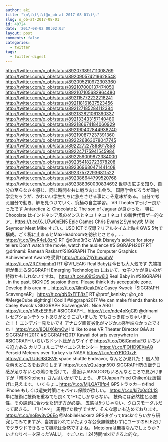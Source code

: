 ```yaml
---
author: aki
title: "\n\t\t\t\t@o_ob at 2017-08-01\t\t"
slug: o_ob-at-2017-08-01
id: 40724
date: '2017-08-02 00:02:03'
layout: post
comments: false
categories:
  - twitter
tags:
  - twitter-digest
---
```


http://twitter.com/o_ob/status/892073891711008769 http://twitter.com/o_ob/status/892090574219628548 http://twitter.com/o_ob/status/892095210972303360 http://twitter.com/o_ob/status/892107000137474050 http://twitter.com/o_ob/status/892107105682964480 http://twitter.com/o_ob/status/892115772222218241 http://twitter.com/o_ob/status/892118161637523456 http://twitter.com/o_ob/status/892127185284112384 http://twitter.com/o_ob/status/892132821061390337 http://twitter.com/o_ob/status/892133433157140480 http://twitter.com/o_ob/status/892186674184060929 http://twitter.com/o_ob/status/892190402844938240 http://twitter.com/o_ob/status/892190877237391360 http://twitter.com/o_ob/status/892226863078047745 http://twitter.com/o_ob/status/892227227898617858 http://twitter.com/o_ob/status/892247175941545984 http://twitter.com/o_ob/status/892259009872384000 http://twitter.com/o_ob/status/892354182723678208 http://twitter.com/o_ob/status/892369680471441408 http://twitter.com/o_ob/status/892375722936811522 http://twitter.com/o_ob/status/892386644799520768 http://twitter.com/o_ob/status/892388360030834692 世界の広さを知り、自分の至らなさを感じ、同じ時間を共に戦う友に出会う。 国際学会だろうが国内学会だろうが、かわいい学生たちに旅をさせる事にこそ意味がある。 自分で考え自分で動き、解を見つけていく、究極の自主学習。 VR Theaterすっげー良かったです Antarctica と Chocolateと The son of Jaguar が良かった。 特に Chocolate はインドネシア風のダンスとネコ！ネコ！ネコ！の新世代音ゲー的なア… https://t.co/XJU7w0nEN5 Epic Games Chris EvansとSydney大 Mike Seymour Meet Mike すごい。USC ICTで収録？リアルタイム上映をGWS 5台で構成。ごく稀に止まるとMaxHeadroomを彷彿とさせる。… https://t.co/QwR4eL8zrO RT @d0nd3r3k: Walt Disney's advice for story tellers Don't watch the movie, watch the audience #SIGGRAPH2017 RT @drinami: Ramesh RaskarがSIGGRAPH The Computer Graphics Achievement Awardを受賞! https://t.co/71jYhuwuhW https://t.co/ZRZ7mjmhp1 RT @VR_EAK: Real Babyは今日も大人気です 先端技術が集まるSIGGRAPH Emerging Technologies において、女子ウケが良いのが特徴かもしれないですね。 https://t.co/u09t3ow6i0 Real Baby in #SIGGRAPH , in the past, SIGKIDS session there. Please think kids acceptable zone. Develop this area m… https://t.co/QlmOcakDVz Casey Kwock「SIGGRAPH ScavengeAR」 https://t.co/qN6xEEF8sF RT @prof_kenisky: @o_ob #MergeCube sighting!! Cool!! #siggraph2017 We can make friends thanks to Casey Kwock's SIGGRAPH ScavengeAR . Nice ARG! https://t.co/qN6xEEF8sF #SIGGRAPH… https://t.co/nde4pKgCl9 @drinami レセプションチケットありがとうございました でもさっき買っちゃいました！！ エンデバー見たいです アナログ画質劣化がマジかよ感半端なかったですね！ https://t.co/8QLlX6kmOw I'd like to see VR Theater Director Q&A at SIGGRAPH 2017\. #SIGGRAPH2017 Kawaii dot arts everywhere in #SIGGRAPH いちいちドット絵がカワイイぞ https://t.co/O6iCmxhuFO いちいち迫力ある カリフォルニアサイエンスセンター https://t.co/FQHD9EXaAQ Perseid Meteors over Turkey via NASA https://t.co/enYF1G0xzF https://t.co/LUds98CKVF space shuttle Endeavor, なんとか見れた！ 個人的な萌えどころをお送りします https://t.co/zQuJqqn59O SIGGRAPH勢の飯テロ感が足りないとの煽りを受けて。 最近はJAPADOGもいろんなところで見かけますが「岡本Kitchen」さんはいかがでしょう。 JFC(Japan Fried Chiken)は唐揚げに見えます。 いくちょ… https://t.co/MjLQA78fp4 GPSトラッカーかfind iPhone もしくは遺失対策にモバイル保険が欲しい。 https://t.co/ki7x0dCL1S 単に技術に技術を重ねても良くて1+1にしかならない。 技術には必然性と必要性、その課題に合わせた研ぎ方が必要。 五感は5つじゃない、クロスモーダルだって起きる。 「1+1=∞」 馬鹿げた数学ですが、そんな思いも込めております。 https://t.co/noBw3vQ6Eo @MobileHackerz GPSタグってtrackrぐらいから研究してみてますが、当初言われていたような公衆無線使わずにユーザのBLEだけでクラウドできるって機能は全然ですよね。 Motoloraは無事なんでしょうか？ いきなりベータ戻ったVALU。 すごいね！24時間mixiできるよ的な。